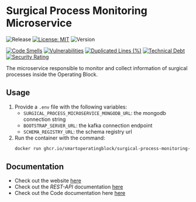 # Surgical Process Monitoring Microservice

![Release](https://github.com/smartoperatingblock/surgical-process-monitoring-microservice/actions/workflows/build-and-deploy.yml/badge.svg?style=plastic)
[![License: MIT](https://img.shields.io/badge/License-MIT-yellow.svg?style=plastic)](https://opensource.org/licenses/MIT)
![Version](https://img.shields.io/github/v/release/smartoperatingblock/surgical-process-monitoring-microservice?style=plastic)

[![Code Smells](https://sonarcloud.io/api/project_badges/measure?project=SmartOperatingBlock_surgical-process-monitoring-microservice&metric=code_smells)](https://sonarcloud.io/summary/new_code?id=SmartOperatingBlock_staff-tracking-microservice)
[![Vulnerabilities](https://sonarcloud.io/api/project_badges/measure?project=SmartOperatingBlock_surgical-process-monitoring-microservice&metric=vulnerabilities)](https://sonarcloud.io/summary/new_code?id=SmartOperatingBlock_staff-tracking-microservice)
[![Duplicated Lines (%)](https://sonarcloud.io/api/project_badges/measure?project=SmartOperatingBlock_surgical-process-monitoring-microservice&metric=duplicated_lines_density)](https://sonarcloud.io/summary/new_code?id=SmartOperatingBlock_staff-tracking-microservice)
[![Technical Debt](https://sonarcloud.io/api/project_badges/measure?project=SmartOperatingBlock_surgical-process-monitoring-microservice&metric=sqale_index)](https://sonarcloud.io/summary/new_code?id=SmartOperatingBlock_staff-tracking-microservice)
[![Security Rating](https://sonarcloud.io/api/project_badges/measure?project=SmartOperatingBlock_surgical-process-monitoring-microservice&metric=security_rating)](https://sonarcloud.io/summary/new_code?id=SmartOperatingBlock_staff-tracking-microservice)

The microservice responsible to monitor and collect information of surgical processes inside the Operating Block.

## Usage
1. Provide a `.env` file with the following variables:
   - `SURGICAL_PROCESS_MICROSERVICE_MONGODB_URL`: the mongodb connection string
   - `BOOTSTRAP_SERVER_URL`: the kafka connection endpoint
   - `SCHEMA_REGISTRY_URL`: the schema registry url
2. Run the container with the command:
    ```bash
    docker run ghcr.io/smartoperatingblock/surgical-process-monitoring-microservice:latest
    ```

## Documentation
- Check out the website [here](https://smartoperatingblock.github.io/surgical-process-monitoring-microservice)
- Check out the _REST-API_ documentation [here](https://smartoperatingblock.github.io/surgical-process-monitoring-microservice/documentation/openapi-doc)
- Check out the Code documentation here [here](https://smartoperatingblock.github.io/surgical-process-monitoring-microservice/documentation/code-doc)
